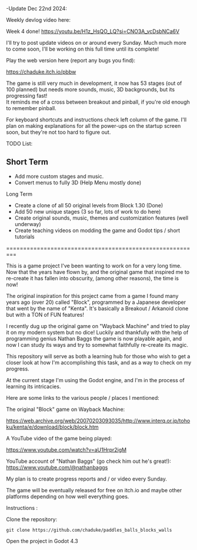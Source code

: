 -Update Dec 22nd 2024:

Weekly devlog video here: 

Week 4 done!
https://youtu.be/H1z_HsQO_LQ?si=CNO3A_vcDsbNCa6V

I'll try to post update videos on or around every Sunday. 
Much much more to come soon, I'll be working on this full time until its complete! 

Play the web version here (report any bugs you find):

https://chaduke.itch.io/pbbw

The game is still very much in development, it now has 53 stages (out of 100 planned) but needs more sounds, music, 3D backgrounds, but its progressing fast!  
It reminds me of a cross between breakout and pinball, if you're old enough to remember pinball. 

For keyboard shortcuts and instructions check left column of the game.  I'll plan on making explanations for all the power-ups on the startup screen soon, but they're not too hard to figure out. 

TODO List:

Short Term
- 
- Add more custom stages and music. 
- Convert menus to fully 3D (Help Menu mostly done)

Long Term 
- Create a clone of all 50 original levels from Block 1.30 (Done)
- Add 50 new unique stages (3 so far, lots of work to do here)
- Create original sounds, music, themes and customization features (well underway)
- Create teaching videos on modding the game and Godot tips / short tutorials

=========================================================

This is a game project I've been wanting to work on for a very long time. Now that the years have flown by, and the original game that inspired me to re-create it has fallen into obscurity, (among other reasons), the time is now!

The original inspiration for this project came from a game I found many years ago (over 20) called "Block", programmed by a Japanese developer that went by the name of "Kenta".  It's basically a Breakout / Arkanoid clone but with a TON of FUN features!

I recently dug up the original game on "Wayback Machine" and tried to play it on my modern system but no dice!  Luckily and thankfully with the help of programming genius Nathan Baggs the game is now playable again, and now I can study its ways and try to somewhat faithfully re-create its magic.

This repository will serve as both a learning hub for those who wish to get a closer look at how I'm accomplishing this task, and as a way to check on my progress.

At the current stage I'm using the Godot engine, and I'm in the process of learning its intricacies. 

Here are some links to the various people / places I mentioned:

The original "Block" game on Wayback Machine:

https://web.archive.org/web/20070203093035/http://www.interq.or.jp/tohoku/kenta/e/download/block/block.htm

A YouTube video of the game being played:

https://www.youtube.com/watch?v=aU1Hrpr2igM

YouTube account of "Nathan Baggs" (go check him out he's great!):
https://www.youtube.com/@nathanbaggs

My plan is to create progress reports and / or video every Sunday.

The game will be eventually released for free on itch.io and maybe other platforms depending on how well everything goes.

Instructions :

Clone the repository:

```git clone https://github.com/chaduke/paddles_balls_blocks_walls```

Open the project in Godot 4.3
